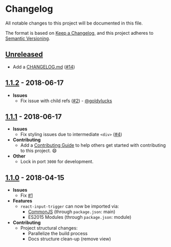 # Changelog

All notable changes to this project will be documented in this file.

The format is based on [Keep a Changelog](https://keepachangelog.com/en/1.0.0/),
and this project adheres to [Semantic Versioning](https://semver.org/spec/v2.0.0.html).

## [Unreleased]

- Add a [CHANGELOG.md](https://keepachangelog.com) ([#14](https://github.com/abinavseelan/react-input-trigger/pull/14))

## [1.1.2] - 2018-06-17

- **Issues**
  - Fix issue with child refs ([#2](https://github.com/abinavseelan/react-input-trigger/pull/2)) - [@goldylucks](https://github.com/goldylucks)

## [1.1.1] - 2018-06-17

- **Issues**
  - Fix styling issues due to intermediate `<div>` ([#4](https://github.com/abinavseelan/react-input-trigger/issues/4))
- **Contributing**
  - Add a [Contributing Guide](https://github.com/abinavseelan/react-input-trigger/blob/master/CONTRIBUTING.md) to help others get started with contributing to this project. 😄
- **Other**
  - Lock in port `3000` for development.

## [1.1.0] - 2018-04-15

- **Issues**
  - Fix [#1](https://github.com/abinavseelan/react-input-trigger/issues/1)
- **Features**
  - `react-input-trigger` can now be imported via:
    - [CommonJS](http://www.commonjs.org/) (through `package.json`: main)
    - ES2015 Modules (through `package.json`: module)
- **Contributing**
  - Project structural changes:
    - Parallelize the build process
    - Docs structure clean-up (remove view)

[unreleased]: https://github.com/abinavseelan/react-input-trigger/compare/v1.1.2...HEAD
[1.1.2]: https://github.com/abinavseelan/react-input-trigger/compare/v1.1.1...v1.1.2
[1.1.1]: https://github.com/abinavseelan/react-input-trigger/compare/v1.1.0...v1.1.1
[1.1.0]: https://github.com/abinavseelan/react-input-trigger/tree/v1.1.0
